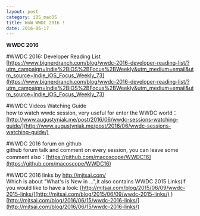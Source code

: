 ```yaml
---
layout: post
category: iOS_macOS
title: WoW WWDC 2016 !
date: 2016-06-17
---
```


**WWDC 2016**

#WWDC 2016: Developer Reading List    
[https://www.bignerdranch.com/blog/wwdc-2016-developer-reading-list/?utm_campaign=Indie%2BiOS%2BFocus%2BWeekly&utm_medium=email&utm_source=Indie_iOS_Focus_Weekly_73](https://www.bignerdranch.com/blog/wwdc-2016-developer-reading-list/?utm_campaign=Indie%2BiOS%2BFocus%2BWeekly&utm_medium=email&utm_source=Indie_iOS_Focus_Weekly_73)   

#WWDC Videos Watching Guide    
how to watch wwdc session, very useful for enter the WWDC world：[http://www.augustyniak.me/post/2016/06/wwdc-sessions-watching-guide/](http://www.augustyniak.me/post/2016/06/wwdc-sessions-watching-guide/)

#WWDC 2016 forum on github    
github forum talk and comment on every session, you can leave some comment also：[https://github.com/macoscope/WWDC16](https://github.com/macoscope/WWDC16)    

#WWDC 2016 links by http://mjtsai.com/    
Which is about "What's is New in ...",it also contains WWDC 2015 Links(if you would like to have a look: [http://mjtsai.com/blog/2015/06/09/wwdc-2015-links/](http://mjtsai.com/blog/2015/06/09/wwdc-2015-links/) )
[http://mjtsai.com/blog/2016/06/15/wwdc-2016-links/](http://mjtsai.com/blog/2016/06/15/wwdc-2016-links/)

